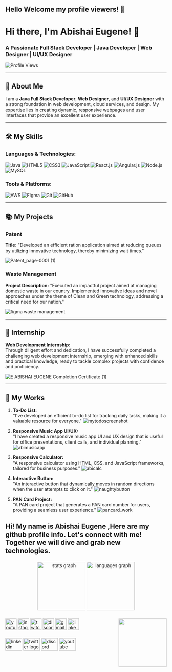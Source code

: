 
## Hello Welcome my profile viewers! 👋
# Hi there, I'm Abishai Eugene! 👋

### A Passionate Full Stack Developer | Java Developer | Web Designer | UI/UX Designer

![Profile Views](https://komarev.com/ghpvc/?username=Abishaieugene&color=brightgreen)

---

## 📝 About Me

I am a **Java Full Stack Developer**, **Web Designer**, and **UI/UX Designer** with a strong foundation in web development, cloud services, and design. My expertise lies in creating dynamic, responsive webpages and user interfaces that provide an excellent user experience.

---

## 🛠️ My Skills

### Languages & Technologies:
![Java](https://img.shields.io/badge/Java-ED8B00?style=for-the-badge&logo=java&logoColor=white)
![HTML5](https://img.shields.io/badge/HTML5-E34F26?style=for-the-badge&logo=html5&logoColor=white)
![CSS3](https://img.shields.io/badge/CSS3-1572B6?style=for-the-badge&logo=css3&logoColor=white)
![JavaScript](https://img.shields.io/badge/JavaScript-F7DF1E?style=for-the-badge&logo=javascript&logoColor=black)
![React.js](https://img.shields.io/badge/React-20232A?style=for-the-badge&logo=react&logoColor=61DAFB)
![Angular.js](https://img.shields.io/badge/Angular-DD0031?style=for-the-badge&logo=angular&logoColor=white)
![Node.js](https://img.shields.io/badge/Node.js-339933?style=for-the-badge&logo=nodedotjs&logoColor=white)
![MySQL](https://img.shields.io/badge/MySQL-4479A1?style=for-the-badge&logo=mysql&logoColor=white)

### Tools & Platforms:
![AWS](https://img.shields.io/badge/AWS-232F3E?style=for-the-badge&logo=amazon-aws&logoColor=white)
![Figma](https://img.shields.io/badge/Figma-F24E1E?style=for-the-badge&logo=figma&logoColor=white)
![Git](https://img.shields.io/badge/Git-F05032?style=for-the-badge&logo=git&logoColor=white)
![GitHub](https://img.shields.io/badge/GitHub-181717?style=for-the-badge&logo=github&logoColor=white)

---

## 📚 My Projects

### Patent
**Title:** "Developed an efficient ration application aimed at reducing queues by utilizing innovative technology, thereby minimizing wait times."

![Patent_page-0001 (1)](https://github.com/user-attachments/assets/43aae1e1-b677-47de-b89d-9cf5947268b8)

### Waste Management
**Project Description:** "Executed an impactful project aimed at managing domestic waste in our country. Implemented innovative ideas and novel approaches under the theme of Clean and Green technology, addressing a critical need for our nation."

![figma waste management](https://github.com/user-attachments/assets/bbf3bef3-07f9-4abb-872c-28cba4a51f1a)

---

## 🌟 Internship

**Web Development Internship:**  
Through diligent effort and dedication, I have successfully completed a challenging web development internship, emerging with enhanced skills and practical knowledge, ready to tackle complex projects with confidence and proficiency.

![E ABISHAI EUGENE  Completion   Certificate  (1)](https://github.com/user-attachments/assets/560a23f2-79e1-4bc0-b942-35c5843d5475)

---

## 💼 My Works

1. **To-Do List:**  
   "I've developed an efficient to-do list for tracking daily tasks, making it a valuable resource for everyone."
   ![mytodoscreenshot](https://github.com/user-attachments/assets/05e03c7b-efc0-4eb9-a842-0dd9519ae451)

2. **Responsive Music App UI/UX:**  
   "I have created a responsive music app UI and UX design that is useful for office presentations, client calls, and individual planning."
   ![abimusicapp](https://github.com/user-attachments/assets/904a2bd3-e369-4e8b-84c1-9998abe1448f)

3. **Responsive Calculator:**  
   "A responsive calculator using HTML, CSS, and JavaScript frameworks, tailored for business purposes."
   ![abicalc](https://github.com/user-attachments/assets/7af54832-af29-4e60-ac68-6c0b2d18152a)

4. **Interactive Button:**  
   "An interactive button that dynamically moves in random directions when the user attempts to click on it."
   ![naughtybutton](https://github.com/user-attachments/assets/18c1f3a1-d4cb-455f-90d2-56d5fedd8e19)

5. **PAN Card Project:**  
   "A PAN card project that generates a PAN card number for users, providing a seamless user experience."
   ![pancard_work](https://github.com/user-attachments/assets/12215dd1-a90b-488e-ae1a-f6fa8041b1cb)
<h2 align="left">Hi! My name is Abishai Eugene ,Here are my github profile info.
Let's connect with me!
Together we will dive and grab new technologies. </h2>

###

<div align="center">
  <img src="https://github-readme-stats.vercel.app/api?username=Abishaieugene&hide_title=false&hide_rank=false&show_icons=true&include_all_commits=true&count_private=true&disable_animations=false&theme=dracula&locale=en&hide_border=false" height="150" alt="stats graph"  />
  <img src="https://github-readme-stats.vercel.app/api/top-langs?username=Abishaieugene&locale=en&hide_title=false&layout=compact&card_width=320&langs_count=5&theme=dracula&hide_border=false" height="150" alt="languages graph"  />
</div>

###

<img align="right" height="150" src="https://dribbble.com/shots/11897843-Spring-io-logo-animation/attachments/3523652?mode=media"  />

###

<div align="left">
  <img src="https://img.shields.io/static/v1?message=Youtube&logo=youtube&label=&color=FF0000&logoColor=white&labelColor=&style=for-the-badge" height="35" alt="youtube logo"  />
  <img src="https://img.shields.io/static/v1?message=Instagram&logo=instagram&label=&color=E4405F&logoColor=white&labelColor=&style=for-the-badge" height="35" alt="instagram logo"  />
  <img src="https://img.shields.io/static/v1?message=Twitch&logo=twitch&label=&color=9146FF&logoColor=white&labelColor=&style=for-the-badge" height="35" alt="twitch logo"  />
  <img src="https://img.shields.io/static/v1?message=Discord&logo=discord&label=&color=7289DA&logoColor=white&labelColor=&style=for-the-badge" height="35" alt="discord logo"  />
  <img src="https://img.shields.io/static/v1?message=Gmail&logo=gmail&label=&color=D14836&logoColor=white&labelColor=&style=for-the-badge" height="35" alt="gmail logo"  />
  <img src="https://img.shields.io/static/v1?message=LinkedIn&logo=linkedin&label=&color=0077B5&logoColor=white&labelColor=&style=for-the-badge" height="35" alt="linkedin logo"  />
</div>

###

###


###

###

<div align="left">
  <img src="https://raw.githubusercontent.com/maurodesouza/profile-readme-generator/master/src/assets/icons/social/linkedin/default.svg" width="52" height="40" alt="linkedin logo"  />
  <img src="https://raw.githubusercontent.com/maurodesouza/profile-readme-generator/master/src/assets/icons/social/twitter/default.svg" width="52" height="40" alt="twitter logo"  />
  <img src="https://raw.githubusercontent.com/maurodesouza/profile-readme-generator/master/src/assets/icons/social/discord/default.svg" width="52" height="40" alt="discord logo"  />
  <img src="https://raw.githubusercontent.com/maurodesouza/profile-readme-generator/master/src/assets/icons/social/youtube/default.svg" width="52" height="40" alt="youtube logo"  />
</div>
